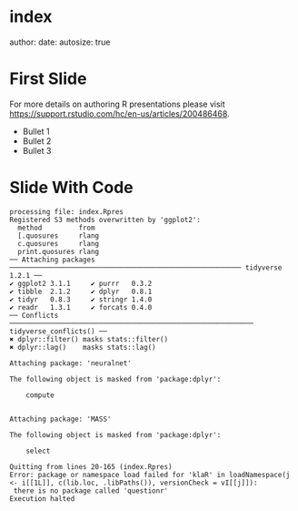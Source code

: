 index
========================================================
author: 
date: 
autosize: true

First Slide
========================================================

For more details on authoring R presentations please visit <https://support.rstudio.com/hc/en-us/articles/200486468>.

- Bullet 1
- Bullet 2
- Bullet 3

Slide With Code
========================================================





```
processing file: index.Rpres
Registered S3 methods overwritten by 'ggplot2':
  method         from 
  [.quosures     rlang
  c.quosures     rlang
  print.quosures rlang
── Attaching packages ───────────────────────────────────────────────────────── tidyverse 1.2.1 ──
✔ ggplot2 3.1.1     ✔ purrr   0.3.2
✔ tibble  2.1.2     ✔ dplyr   0.8.1
✔ tidyr   0.8.3     ✔ stringr 1.4.0
✔ readr   1.3.1     ✔ forcats 0.4.0
── Conflicts ──────────────────────────────────────────────────────────── tidyverse_conflicts() ──
✖ dplyr::filter() masks stats::filter()
✖ dplyr::lag()    masks stats::lag()

Attaching package: 'neuralnet'

The following object is masked from 'package:dplyr':

    compute


Attaching package: 'MASS'

The following object is masked from 'package:dplyr':

    select

Quitting from lines 20-165 (index.Rpres) 
Error: package or namespace load failed for 'klaR' in loadNamespace(j <- i[[1L]], c(lib.loc, .libPaths()), versionCheck = vI[[j]]):
 there is no package called 'questionr'
Execution halted
```
